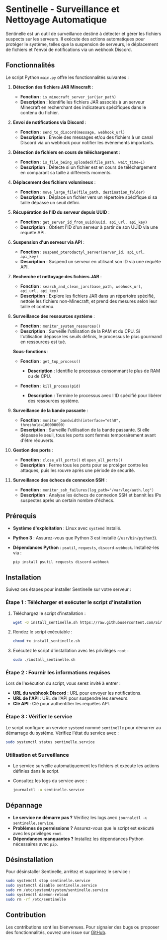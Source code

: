 # Sentinelle - Surveillance et Nettoyage Automatique

Sentinelle est un outil de surveillance destiné à détecter et gérer les fichiers suspects sur les serveurs. Il exécute des actions automatiques pour protéger le système, telles que la suspension de serveurs, le déplacement de fichiers et l'envoi de notifications via un webhook Discord.

## Fonctionnalités

Le script Python `main.py` offre les fonctionnalités suivantes :

1. **Détection des fichiers JAR Minecraft** :
   - **Fonction** : `is_minecraft_server_jar(jar_path)`
   - **Description** : Identifie les fichiers JAR associés à un serveur Minecraft en recherchant des indicateurs spécifiques dans le contenu du fichier.

2. **Envoi de notifications via Discord** :
   - **Fonction** : `send_to_discord(message, webhook_url)`
   - **Description** : Envoie des messages et/ou des fichiers à un canal Discord via un webhook pour notifier les événements importants.

3. **Détection de fichiers en cours de téléchargement** :
   - **Fonction** : `is_file_being_uploaded(file_path, wait_time=1)`
   - **Description** : Détecte si un fichier est en cours de téléchargement en comparant sa taille à différents moments.

4. **Déplacement des fichiers volumineux** :
   - **Fonction** : `move_large_file(file_path, destination_folder)`
   - **Description** : Déplace un fichier vers un répertoire spécifique si sa taille dépasse un seuil défini.

5. **Récupération de l'ID du serveur depuis UUID** :
   - **Fonction** : `get_server_id_from_uuid(uuid, api_url, api_key)`
   - **Description** : Obtient l'ID d'un serveur à partir de son UUID via une requête API.

6. **Suspension d'un serveur via API** :
   - **Fonction** : `suspend_pterodactyl_server(server_id, api_url, api_key)`
   - **Description** : Suspend un serveur en utilisant son ID via une requête API.

7. **Recherche et nettoyage des fichiers JAR** :
   - **Fonction** : `search_and_clean_jars(base_path, webhook_url, api_url, api_key)`
   - **Description** : Explore les fichiers JAR dans un répertoire spécifié, nettoie les fichiers non-Minecraft, et prend des mesures selon leur taille et contenu.

8. **Surveillance des ressources système** :
   - **Fonction** : `monitor_system_resources()`
   - **Description** : Surveille l'utilisation de la RAM et du CPU. Si l'utilisation dépasse les seuils définis, le processus le plus gourmand en ressources est tué.
   
   **Sous-fonctions** :
   - **Fonction** : `get_top_process()`
     - **Description** : Identifie le processus consommant le plus de RAM ou de CPU.
   
   - **Fonction** : `kill_process(pid)`
     - **Description** : Termine le processus avec l'ID spécifié pour libérer des ressources système.

9. **Surveillance de la bande passante** :
   - **Fonction** : `monitor_bandwidth(interface="eth0", threshold=100000000)`
   - **Description** : Surveille l'utilisation de la bande passante. Si elle dépasse le seuil, tous les ports sont fermés temporairement avant d'être réouverts.

10. **Gestion des ports** :
    - **Fonction** : `close_all_ports()` et `open_all_ports()`
    - **Description** : Ferme tous les ports pour se protéger contre les attaques, puis les rouvre après une période de sécurité.

11. **Surveillance des échecs de connexion SSH** :
    - **Fonction** : `monitor_ssh_failures(log_path="/var/log/auth.log")`
    - **Description** : Analyse les échecs de connexion SSH et bannit les IPs suspectes après un certain nombre d'échecs.

## Prérequis

- **Système d'exploitation** : Linux avec `systemd` installé.
- **Python 3** : Assurez-vous que Python 3 est installé (`/usr/bin/python3`).
- **Dépendances Python** : `psutil`, `requests`, `discord-webhook`. Installez-les via :

    ```bash
    pip install psutil requests discord-webhook
    ```

## Installation

Suivez ces étapes pour installer Sentinelle sur votre serveur :

### Étape 1 : Télécharger et exécuter le script d'installation

1. Téléchargez le script d'installation :

    ```bash
    wget -O install_sentinelle.sh https://raw.githubusercontent.com/Sirerzer/sentinelle/main/install.sh
    ```

2. Rendez le script exécutable :

    ```bash
    chmod +x install_sentinelle.sh
    ```

3. Exécutez le script d'installation avec les privilèges `root` :

    ```bash
    sudo ./install_sentinelle.sh
    ```

### Étape 2 : Fournir les informations requises

Lors de l'exécution du script, vous serez invité à entrer :

- **URL du webhook Discord** : URL pour envoyer les notifications.
- **URL de l'API** : URL de l'API pour suspendre les serveurs.
- **Clé API** : Clé pour authentifier les requêtes API.

### Étape 3 : Vérifier le service

Le script configure un service `systemd` nommé `sentinelle` pour démarrer au démarrage du système. Vérifiez l'état du service avec :

```bash
sudo systemctl status sentinelle.service
```

### Utilisation et Surveillance

- Le service surveille automatiquement les fichiers et exécute les actions définies dans le script.
- Consultez les logs du service avec :

    ```bash
    journalctl -u sentinelle.service
    ```

## Dépannage

- **Le service ne démarre pas ?** Vérifiez les logs avec `journalctl -u sentinelle.service`.
- **Problèmes de permissions ?** Assurez-vous que le script est exécuté avec les privilèges `root`.
- **Dépendances manquantes ?** Installez les dépendances Python nécessaires avec `pip`.

## Désinstallation

Pour désinstaller Sentinelle, arrêtez et supprimez le service :

```bash
sudo systemctl stop sentinelle.service
sudo systemctl disable sentinelle.service
sudo rm /etc/systemd/system/sentinelle.service
sudo systemctl daemon-reload
sudo rm -rf /etc/sentinelle
```

## Contribution

Les contributions sont les bienvenues. Pour signaler des bugs ou proposer des fonctionnalités, ouvrez une issue sur [GitHub](https://github.com/Sirerzer/sentinelle/issues).

